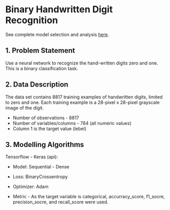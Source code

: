 # Binary Handwritten Digit Recognition

See complete model selection and analysis [here](https://github.com/giomvp/AcademicProjects/blob/d5ac7371ee69286f91de43ad8e50921057fdcf26/BinaryDigitRecognition/BinaryDigitRecognition.ipynb).


## 1. Problem Statement

Use a neural network to recognize the hand-written digits zero and one. This is a binary classification task.

## 2. Data Description

The data set contains 8817 training examples of handwritten digits, limited to zero and one. Each training example is a 28-pixel x 28-pixel grayscale image of the digit. 

* Number of observations  - 8817
* Number of variables/columns - 784 (all numeric values)
* Column 1 is the target value (lebel)

## 3. Modelling Algorithms

Tensorflow - Keras (api): 

  * Model: Sequential - Dense
  * Loss: BinaryCrossentropy
  * Optimizer: Adam

* Metric - As the target variable is categorical, accurracy_score, f1_socre, precision_socre, and recall_score were used.

